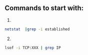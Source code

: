 
## Commands to start with:

1. 
```bash 
netstat  |grep -i established
```
2. 
```bash
lsof -i TCP:XXX | grep IP
```
